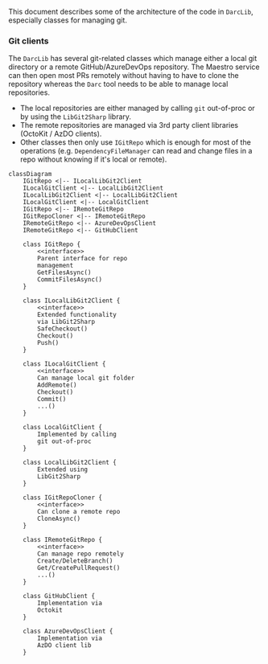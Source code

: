 This document describes some of the architecture of the code in `DarcLib`, especially classes for managing git.

### Git clients

The `DarcLib` has several git-related classes which manage either a local git directory or a remote GitHub/AzureDevOps repository. The Maestro service can then open most PRs remotely without having to have to clone the repository whereas the `Darc` tool needs to be able to manage local repositories.

- The local repositories are either managed by calling `git` out-of-proc or by using the `LibGit2Sharp` library.
- The remote repositories are managed via 3rd party client libraries (OctoKit / AzDO clients).
- Other classes then only use `IGitRepo` which is enough for most of the operations (e.g. `DependencyFileManager` can read and change files in a repo without knowing if it's local or remote).

```mermaid
classDiagram
    IGitRepo <|-- ILocalLibGit2Client
    ILocalGitClient <|-- LocalLibGit2Client
    ILocalLibGit2Client <|-- LocalLibGit2Client
    ILocalGitClient <|-- LocalGitClient
    IGitRepo <|-- IRemoteGitRepo
    IGitRepoCloner <|-- IRemoteGitRepo
    IRemoteGitRepo <|-- AzureDevOpsClient
    IRemoteGitRepo <|-- GitHubClient

    class IGitRepo {
        <<interface>>
        Parent interface for repo
        management
        GetFilesAsync()
        CommitFilesAsync()
    }

    class ILocalLibGit2Client {
        <<interface>>
        Extended functionality
        via LibGit2Sharp
        SafeCheckout()
        Checkout()
        Push()
    }

    class ILocalGitClient {
        <<interface>>
        Can manage local git folder
        AddRemote()
        Checkout()
        Commit()
        ...()
    }

    class LocalGitClient {
        Implemented by calling
        git out-of-proc
    }

    class LocalLibGit2Client {
        Extended using
        LibGit2Sharp
    }

    class IGitRepoCloner {
        <<interface>>
        Can clone a remote repo
        CloneAsync()
    }

    class IRemoteGitRepo {
        <<interface>>
        Can manage repo remotely
        Create/DeleteBranch()
        Get/CreatePullRequest()
        ...()
    }

    class GitHubClient {
        Implementation via
        Octokit
    }

    class AzureDevOpsClient {
        Implementation via
        AzDO client lib
    }
```